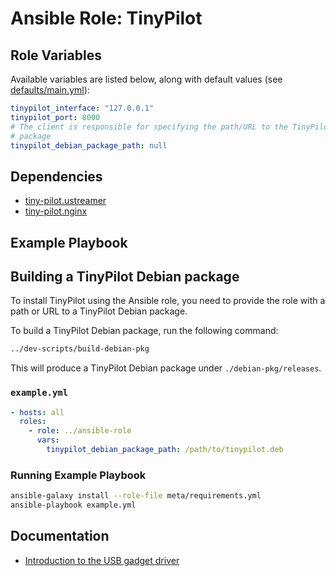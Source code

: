 # Ansible Role: TinyPilot

## Role Variables

Available variables are listed below, along with default values (see [defaults/main.yml](defaults/main.yml)):

```yaml
tinypilot_interface: "127.0.0.1"
tinypilot_port: 8000
# The client is responsible for specifying the path/URL to the TinyPilot Debian
# package
tinypilot_debian_package_path: null
```

## Dependencies

- [tiny-pilot.ustreamer](https://github.com/tiny-pilot/ansible-role-ustreamer)
- [tiny-pilot.nginx](https://github.com/tiny-pilot/ansible-role-nginx)

## Example Playbook

## Building a TinyPilot Debian package

To install TinyPilot using the Ansible role, you need to provide the role with a path or URL to a TinyPilot Debian package.

To build a TinyPilot Debian package, run the following command:

```bash
../dev-scripts/build-debian-pkg
```

This will produce a TinyPilot Debian package under `./debian-pkg/releases`.

### `example.yml`

```yaml
- hosts: all
  roles:
    - role: ../ansible-role
      vars:
        tinypilot_debian_package_path: /path/to/tinypilot.deb
```

### Running Example Playbook

```bash
ansible-galaxy install --role-file meta/requirements.yml
ansible-playbook example.yml
```

## Documentation

- [Introduction to the USB gadget driver](docs/usb-gadget-driver.md)

